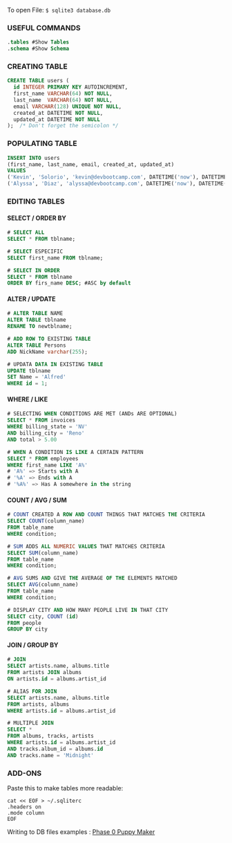 
To open File: 
`$ sqlite3 database.db` 
### USEFUL COMMANDS
```sql
.tables #Show Tables
.schema #Show Schema
```

### CREATING TABLE 
```sql
CREATE TABLE users (
  id INTEGER PRIMARY KEY AUTOINCREMENT,
  first_name VARCHAR(64) NOT NULL,
  last_name  VARCHAR(64) NOT NULL,
  email VARCHAR(128) UNIQUE NOT NULL,
  created_at DATETIME NOT NULL,
  updated_at DATETIME NOT NULL
);  /* Don't forget the semicolon */
```
### POPULATING TABLE
```sql
INSERT INTO users
(first_name, last_name, email, created_at, updated_at)
VALUES
('Kevin', 'Solorio', 'kevin@devbootcamp.com', DATETIME('now'), DATETIME('now')),
('Alyssa', 'Diaz', 'alyssa@devbootcamp.com', DATETIME('now'), DATETIME('now'));
```

### EDITING TABLES
#### SELECT / ORDER BY
```sql
# SELECT ALL
SELECT * FROM tblname;

# SELECT ESPECIFIC 
SELECT first_name FROM tblname;

# SELECT IN ORDER 
SELECT * FROM tblname 
ORDER BY firs_name DESC; #ASC by default
```
#### ALTER / UPDATE
```sql
# ALTER TABLE NAME
ALTER TABLE tblname 
RENAME TO newtblname;

# ADD ROW TO EXISTING TABLE
ALTER TABLE Persons 
ADD NickName varchar(255);

# UPDATA DATA IN EXISTING TABLE
UPDATE tblname 
SET Name = 'Alfred' 
WHERE id = 1;
```
#### WHERE / LIKE
```sql
# SELECTING WHEN CONDITIONS ARE MET (ANDs ARE OPTIONAL)
SELECT * FROM invoices 
WHERE billing_state = 'NV' 
AND billing_city = 'Reno'
AND total > 5.00

# WHEN A CONDITION IS LIKE A CERTAIN PATTERN
SELECT * FROM employees 
WHERE first_name LIKE 'A%' 
# 'A%' => Starts with A 
# '%A' => Ends with A
# '%A%' => Has A somewhere in the string 
```
#### COUNT / AVG / SUM
```sql
# COUNT CREATED A ROW AND COUNT THINGS THAT MATCHES THE CRITERIA
SELECT COUNT(column_name)
FROM table_name
WHERE condition;

# SUM ADDS ALL NUMERIC VALUES THAT MATCHES CRITERIA
SELECT SUM(column_name)
FROM table_name
WHERE condition;

# AVG SUMS AND GIVE THE AVERAGE OF THE ELEMENTS MATCHED
SELECT AVG(column_name)
FROM table_name
WHERE condition;

# DISPLAY CITY AND HOW MANY PEOPLE LIVE IN THAT CITY 
SELECT city, COUNT (id) 
FROM people
GROUP BY city
```
#### JOIN / GROUP BY 
```sql
# JOIN 
SELECT artists.name, albums.title
FROM artists JOIN albums
ON artists.id = albums.artist_id

# ALIAS FOR JOIN
SELECT artists.name, albums.title
FROM artists, albums
WHERE artists.id = albums.artist_id

# MULTIPLE JOIN
SELECT *
FROM albums, tracks, artists
WHERE artists.id = albums.artist_id
AND tracks.album_id = albums.id 
AND tracks.name = 'Midnight'


```

### ADD-ONS
Paste this to make tables more readable:  
```
cat << EOF > ~/.sqliterc
.headers on
.mode column
EOF
```


Writing to DB files examples : [Phase 0 Puppy Maker](https://github.com/LucasKuhn/phase-0-tracks/blob/master/databases/puppy_maker/puppy_maker.rb)

